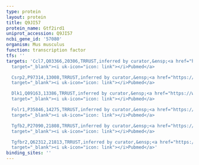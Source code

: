```yaml
---
type: protein
layout: protein
title: Q9JI57
protein_name: Gtf2ird1
uniprot_accession: Q9JI57
ncbi_gene_id: '57080'
organism: Mus musculus
function: transcription factor
tfs: ''
targets: 'Ccl7,Q03366,20306,TRRUST,inferred by curator,&ensp;<a href="https://www.ncbi.nlm.nih.gov/pubmed/?term=17041962%5Buid%5D"
  target="_blank"><i uk-icon="icon: link"></i>Pubmed</a>

  Csrp2,P97314,13008,TRRUST,inferred by curator,&ensp;<a href="https://www.ncbi.nlm.nih.gov/pubmed/?term=17041962%5Buid%5D"
  target="_blank"><i uk-icon="icon: link"></i>Pubmed</a>

  Dlk1,Q09163,13386,TRRUST,inferred by curator,&ensp;<a href="https://www.ncbi.nlm.nih.gov/pubmed/?term=17041962%5Buid%5D"
  target="_blank"><i uk-icon="icon: link"></i>Pubmed</a>

  Folr1,P35846,14275,TRRUST,inferred by curator,&ensp;<a href="https://www.ncbi.nlm.nih.gov/pubmed/?term=17041962%5Buid%5D"
  target="_blank"><i uk-icon="icon: link"></i>Pubmed</a>

  Tgfb2,P27090,21808,TRRUST,inferred by curator,&ensp;<a href="https://www.ncbi.nlm.nih.gov/pubmed/?term=17041962%5Buid%5D"
  target="_blank"><i uk-icon="icon: link"></i>Pubmed</a>

  Tgfbr2,Q62312,21813,TRRUST,inferred by curator,&ensp;<a href="https://www.ncbi.nlm.nih.gov/pubmed/?term=17041962%5Buid%5D"
  target="_blank"><i uk-icon="icon: link"></i>Pubmed</a>'
binding_sites: ''
---
```

